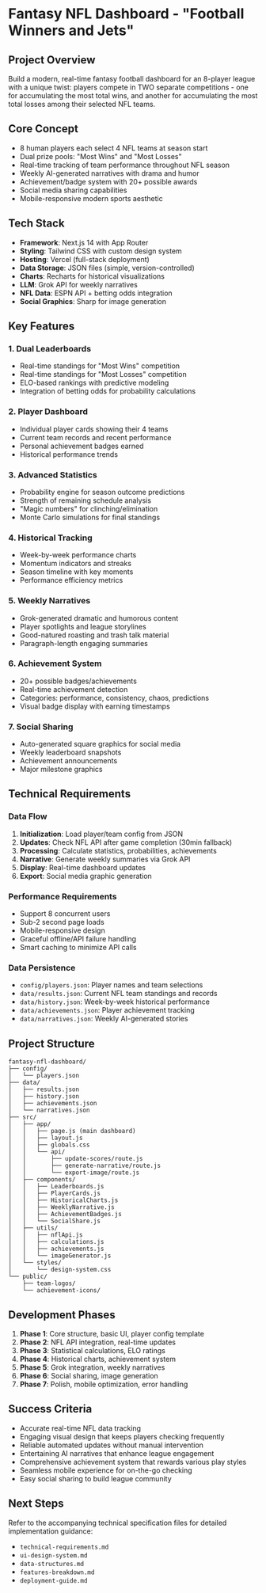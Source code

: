 # Fantasy NFL Dashboard - "Football Winners and Jets"

## Project Overview

Build a modern, real-time fantasy football dashboard for an 8-player league with a unique twist: players compete in TWO separate competitions - one for accumulating the most total wins, and another for accumulating the most total losses among their selected NFL teams.

## Core Concept

- 8 human players each select 4 NFL teams at season start
- Dual prize pools: "Most Wins" and "Most Losses" 
- Real-time tracking of team performance throughout NFL season
- Weekly AI-generated narratives with drama and humor
- Achievement/badge system with 20+ possible awards
- Social media sharing capabilities
- Mobile-responsive modern sports aesthetic

## Tech Stack

- **Framework**: Next.js 14 with App Router
- **Styling**: Tailwind CSS with custom design system
- **Hosting**: Vercel (full-stack deployment)
- **Data Storage**: JSON files (simple, version-controlled)
- **Charts**: Recharts for historical visualizations
- **LLM**: Grok API for weekly narratives
- **NFL Data**: ESPN API + betting odds integration
- **Social Graphics**: Sharp for image generation

## Key Features

### 1. Dual Leaderboards
- Real-time standings for "Most Wins" competition
- Real-time standings for "Most Losses" competition  
- ELO-based rankings with predictive modeling
- Integration of betting odds for probability calculations

### 2. Player Dashboard
- Individual player cards showing their 4 teams
- Current team records and recent performance
- Personal achievement badges earned
- Historical performance trends

### 3. Advanced Statistics
- Probability engine for season outcome predictions
- Strength of remaining schedule analysis
- "Magic numbers" for clinching/elimination
- Monte Carlo simulations for final standings

### 4. Historical Tracking
- Week-by-week performance charts
- Momentum indicators and streaks
- Season timeline with key moments
- Performance efficiency metrics

### 5. Weekly Narratives
- Grok-generated dramatic and humorous content
- Player spotlights and league storylines
- Good-natured roasting and trash talk material
- Paragraph-length engaging summaries

### 6. Achievement System
- 20+ possible badges/achievements
- Real-time achievement detection
- Categories: performance, consistency, chaos, predictions
- Visual badge display with earning timestamps

### 7. Social Sharing
- Auto-generated square graphics for social media
- Weekly leaderboard snapshots
- Achievement announcements
- Major milestone graphics

## Technical Requirements

### Data Flow
1. **Initialization**: Load player/team config from JSON
2. **Updates**: Check NFL API after game completion (30min fallback)
3. **Processing**: Calculate statistics, probabilities, achievements
4. **Narrative**: Generate weekly summaries via Grok API
5. **Display**: Real-time dashboard updates
6. **Export**: Social media graphic generation

### Performance Requirements
- Support 8 concurrent users
- Sub-2 second page loads
- Mobile-responsive design
- Graceful offline/API failure handling
- Smart caching to minimize API calls

### Data Persistence
- `config/players.json`: Player names and team selections
- `data/results.json`: Current NFL team standings and records
- `data/history.json`: Week-by-week historical performance
- `data/achievements.json`: Player achievement tracking
- `data/narratives.json`: Weekly AI-generated stories

## Project Structure

```
fantasy-nfl-dashboard/
├── config/
│   └── players.json
├── data/
│   ├── results.json
│   ├── history.json
│   ├── achievements.json
│   └── narratives.json
├── src/
│   ├── app/
│   │   ├── page.js (main dashboard)
│   │   ├── layout.js
│   │   ├── globals.css
│   │   └── api/
│   │       ├── update-scores/route.js
│   │       ├── generate-narrative/route.js
│   │       └── export-image/route.js
│   ├── components/
│   │   ├── Leaderboards.js
│   │   ├── PlayerCards.js
│   │   ├── HistoricalCharts.js
│   │   ├── WeeklyNarrative.js
│   │   ├── AchievementBadges.js
│   │   └── SocialShare.js
│   ├── utils/
│   │   ├── nflApi.js
│   │   ├── calculations.js
│   │   ├── achievements.js
│   │   └── imageGenerator.js
│   └── styles/
│       └── design-system.css
└── public/
    ├── team-logos/
    └── achievement-icons/
```

## Development Phases

1. **Phase 1**: Core structure, basic UI, player config template
2. **Phase 2**: NFL API integration, real-time updates
3. **Phase 3**: Statistical calculations, ELO ratings
4. **Phase 4**: Historical charts, achievement system
5. **Phase 5**: Grok integration, weekly narratives
6. **Phase 6**: Social sharing, image generation
7. **Phase 7**: Polish, mobile optimization, error handling

## Success Criteria

- Accurate real-time NFL data tracking
- Engaging visual design that keeps players checking frequently  
- Reliable automated updates without manual intervention
- Entertaining AI narratives that enhance league engagement
- Comprehensive achievement system that rewards various play styles
- Seamless mobile experience for on-the-go checking
- Easy social sharing to build league community

## Next Steps

Refer to the accompanying technical specification files for detailed implementation guidance:
- `technical-requirements.md`
- `ui-design-system.md` 
- `data-structures.md`
- `features-breakdown.md`
- `deployment-guide.md`